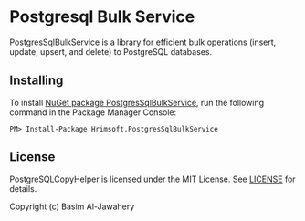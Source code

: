 # Postgresql Bulk Service #

PostgresSqlBulkService is a library for efficient bulk operations (insert, update, upsert, and delete) to PostgreSQL databases.

## Installing ##

To install [NuGet package PostgresSqlBulkService](https://www.nuget.org/packages/Hrimsoft.PostgresSqlBulkService), run the following command in the Package Manager Console:

```
PM> Install-Package Hrimsoft.PostgresSqlBulkService
```

## License ##

PostgreSQLCopyHelper is licensed under the MIT License. See [LICENSE](LICENSE) for details.

Copyright (c) Basim Al-Jawahery
